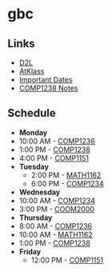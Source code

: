 # gbc
## Links
- [D2L](https://learn.georgebrown.ca)
- [AtKlass](https://app.atklass.com)
- [Important Dates](https://www.georgebrown.ca/current-students/important-dates?term=27246&category=131)
- [COMP1238 Notes](comp1238.md)

## Schedule
- **Monday**
 - 10:00 AM - [COMP1236](https://learn.georgebrown.ca/d2l/home/337951)
 - 1:00 PM - [COMP1238](https://learn.georgebrown.ca/d2l/home/334969)
 - 4:00 PM - [COMP1151](https://learn.georgebrown.ca/d2l/home/335096)
- **Tuesday**
  - 2:00 PM - [MATH1162](https://learn.georgebrown.ca/d2l/home/319780)
  - 6:00 PM - [COMP1234](https://learn.georgebrown.ca/d2l/home/342908)
- **Wednesday**
 - 10:00 AM - [COMP1234](https://learn.georgebrown.ca/d2l/home/342908)
 - 3:00 PM - [COOM2000](https://learn.georgebrown.ca/d2l/home/325217)
 - **Thursday**
 - 8:00 AM - [COMP1236](https://learn.georgebrown.ca/d2l/home/337951)
 - 10:00 AM - [MATH1162](https://learn.georgebrown.ca/d2l/home/319780)
 - 1:00 PM - [COMP1238](https://learn.georgebrown.ca/d2l/home/334969)
- **Friday**
  - 12:00 PM - [COMP1151](https://learn.georgebrown.ca/d2l/home/335096)
 
